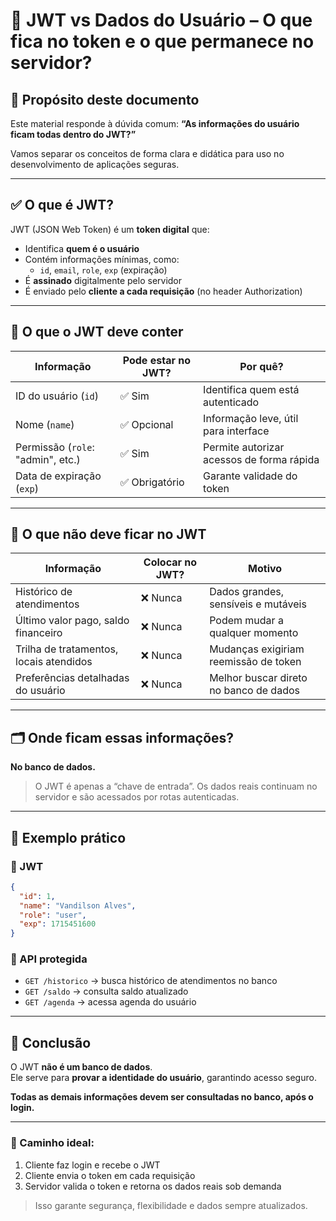 # 🔐 JWT vs Dados do Usuário – O que fica no token e o que permanece no servidor?

## 🎯 Propósito deste documento

Este material responde à dúvida comum: **“As informações do usuário ficam todas dentro do JWT?”**

Vamos separar os conceitos de forma clara e didática para uso no desenvolvimento de aplicações seguras.

---

## ✅ O que é JWT?

JWT (JSON Web Token) é um **token digital** que:

- Identifica **quem é o usuário**
- Contém informações mínimas, como:
  - `id`, `email`, `role`, `exp` (expiração)
- É **assinado** digitalmente pelo servidor
- É enviado pelo **cliente a cada requisição** (no header Authorization)

---

## 🧱 O que o JWT **deve conter**

| Informação                         | Pode estar no JWT? | Por quê?                                        |
|------------------------------------|---------------------|-------------------------------------------------|
| ID do usuário (`id`)               | ✅ Sim              | Identifica quem está autenticado                |
| Nome (`name`)                      | ✅ Opcional         | Informação leve, útil para interface            |
| Permissão (`role`: "admin", etc.)  | ✅ Sim              | Permite autorizar acessos de forma rápida       |
| Data de expiração (`exp`)          | ✅ Obrigatório      | Garante validade do token                       |

---

## 🚫 O que **não deve** ficar no JWT

| Informação                                | Colocar no JWT? | Motivo                                                   |
|-------------------------------------------|------------------|-----------------------------------------------------------|
| Histórico de atendimentos                 | ❌ Nunca          | Dados grandes, sensíveis e mutáveis                      |
| Último valor pago, saldo financeiro       | ❌ Nunca          | Podem mudar a qualquer momento                           |
| Trilha de tratamentos, locais atendidos   | ❌ Nunca          | Mudanças exigiriam reemissão de token                    |
| Preferências detalhadas do usuário        | ❌ Nunca          | Melhor buscar direto no banco de dados                   |

---

## 🗂️ Onde ficam essas informações?

**No banco de dados.**

> O JWT é apenas a “chave de entrada”. Os dados reais continuam no servidor e são acessados por rotas autenticadas.

---

## 🧪 Exemplo prático

### 🔐 JWT
```json
{
  "id": 1,
  "name": "Vandilson Alves",
  "role": "user",
  "exp": 1715451600
}
```

### 📡 API protegida
- `GET /historico` → busca histórico de atendimentos no banco
- `GET /saldo` → consulta saldo atualizado
- `GET /agenda` → acessa agenda do usuário

---

## 🧠 Conclusão

O JWT **não é um banco de dados**.  
Ele serve para **provar a identidade do usuário**, garantindo acesso seguro.

**Todas as demais informações devem ser consultadas no banco, após o login.**

---

### 👣 Caminho ideal:

1. Cliente faz login e recebe o JWT
2. Cliente envia o token em cada requisição
3. Servidor valida o token e retorna os dados reais sob demanda

> Isso garante segurança, flexibilidade e dados sempre atualizados.